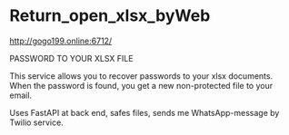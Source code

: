 # Return_open_xlsx_byWeb

http://gogo199.online:6712/

PASSWORD TO YOUR XLSX FILE

This service allows you to recover passwords to your xlsx documents.
When the password is found, you get a new non-protected file to your email.

Uses FastAPI at back end, safes files, sends me WhatsApp-message by Twilio service.

